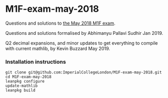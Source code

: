# M1F-exam-may-2018
Questions and solutions to [the May 2018 M1F exam](http://wwwf.imperial.ac.uk/~buzzard/docs/M1F_May_2018.pdf). 

Questions and solutions formalised by Abhimanyu Pallavi Sudhir Jan 2019.

Q2 decimal expansions, and minor updates to get everything to compile with current mathlib, by Kevin Buzzard May 2019.

### Installation instructions

```
git clone git@github.com:ImperialCollegeLondon/M1F-exam-may-2018.git
cd M1F-exam-may-2018
leanpkg configure
update-mathlib
leanpkg build
```
